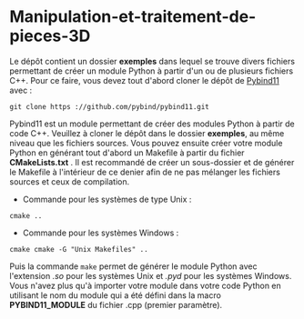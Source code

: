 # Manipulation-et-traitement-de-pieces-3D

Le dépôt contient un dossier **exemples** dans lequel se trouve divers fichiers permettant de créer un module Python à partir d'un ou de plusieurs fichiers C++.
Pour ce faire, vous devez tout d'abord cloner le dépôt de [Pybind11](https://github.com/pybind/pybind11) avec :

`git clone https ://github.com/pybind/pybind11.git`

Pybind11 est un module permettant de créer des modules Python à partir de code C++. Veuillez à cloner le dépôt dans le dossier **exemples**, au même niveau que les fichiers sources.
Vous pouvez ensuite créer votre module Python en générant tout d'abord un Makefile à partir du fichier **CMakeLists.txt** . Il est recommandé de créer un sous-dossier et de générer le Makefile à l'intérieur de ce denier afin de ne pas mélanger les fichiers sources et ceux de compilation.

- Commande pour les systèmes de type Unix : 

`cmake ..`

- Commande pour les systèmes Windows :

`cmake cmake -G "Unix Makefiles" ..`

Puis la commande `make` permet de générer le module Python avec l'extension *.so* pour les systèmes Unix et *.pyd* pour les systèmes Windows. Vous n'avez plus qu'à importer votre module dans votre code Python en utilisant le nom du module qui a été défini dans la macro **PYBIND11_MODULE** du fichier .cpp (premier paramètre).
